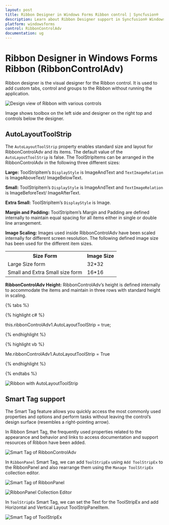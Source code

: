 ```yaml
---
layout: post
title: Ribbon Designer in Windows Forms Ribbon control | Syncfusion®
description: Learn about Ribbon Designer support in Syncfusion® Windows Forms Ribbon (RibbonControlAdv) control and more details.
platform: windowsforms
control: RibbonControlAdv 
documentation: ug
---
```


# Ribbon Designer in Windows Forms Ribbon (RibbonControlAdv)

Ribbon designer is the visual designer for the Ribbon control. It is used to add custom tabs, control and groups to the Ribbon without running the application.

![Design view of Ribbon with various controls](Ribbon_Designer_Images/Ribbon-Designer_img1.jpg)

Image shows toolbox on the left side and designer on the right top and controls below the designer.

## AutoLayoutToolStrip

The `AutoLayoutToolStrip` property enables standard size and layout for RibbonControlAdv and its items. The default value of the `AutoLayoutToolStrip` is false. The ToolStripItems can be arranged in the RibbonControlAdv in the following three different sizes:

**Large:** ToolStripItem’s `DisplayStyle` is ImageAndText and `TextImageRelation` is ImageAboveText/ ImageBelowText.

**Small:** ToolStripItem’s `DisplayStyle` is ImageAndText and `TextImageRelation` is ImageBeforeText/ ImageAfterText.

**Extra Small:** ToolStripItem’s `DisplayStyle` is Image. 

**Margin and Padding:** ToolStripItem’s Margin and Padding are defined internally to maintain equal spacing for all items either in single or double line arrangement.

**Image Scaling:** Images used inside RibbonControlAdv have been scaled internally for different screen resolution. The following defined image size has been used for the different item sizes.

<table>
<tr>
<th>
Size Form</th><th>
Image Size</th></tr> 

<tr>
<td>
Large Size form</td><td>
32*32</td></tr>
<tr>
<td>
Small and Extra Small size form</td><td>
16*16</td></tr>
</table>

**RibbonControlAdv Height:** RibbonControlAdv’s height is defined internally to accommodate the items and maintain in three rows with standard height in scaling.

{% tabs %}

{% highlight c# %}

this.ribbonControlAdv1.AutoLayoutToolStrip = true;

{% endhighlight %}

{% highlight vb %}

Me.ribbonControlAdv1.AutoLayoutToolStrip = True

{% endhighlight %}

{% endtabs %}

![Ribbon with AutoLayoutToolStrip](Ribbon_Designer_Images/Ribbon-Designer_img4.jpg)

## Smart Tag support

The Smart Tag feature allows you quickly access the most commonly used properties and options and perform tasks without leaving the control’s design surface (resembles a right-pointing arrow).

In Ribbon Smart Tag, the frequently used properties related to the appearance and behavior and links to access documentation and support resources of Ribbon have been added.


![Smart Tag of RibbonControlAdv](Ribbon_Designer_Images/Ribbon-Designer_img2.jpg)

In `RibbonPanel` Smart Tag, we can add `ToolStripEx` using `Add ToolStripEx` to the RibbonPanel and also rearrange them using the `Manage ToolStripEx` collection editor.

![Smart Tag of RibbonPanel](Ribbon_Designer_Images/Ribbon-Designer_img5.jpg)

![RibbonPanel Collection Editor](Ribbon_Designer_Images/Ribbon-Designer_img6.jpg)

In `ToolStripEx` Smart Tag, we can set the Text for the ToolStripEx and add Horizontal and Vertical Layout ToolStripPanelItem.

![Smart Tag of ToolStripEx](Ribbon_Designer_Images/Ribbon-Designer_img3.jpg)



